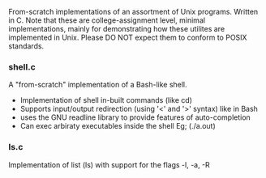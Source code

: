 From-scratch implementations of an assortment of Unix programs. Written in C. Note that these are college-assignment level, minimal implementations, mainly for demonstrating how these utilites are implemented in Unix. Please DO NOT expect them to conform to POSIX standards.

### shell.c

A "from-scratch" implementation of a Bash-like shell. 
- Implementation of shell in-built commands (like cd)
- Supports input/output redirection (using '<' and '>' syntax) like in Bash
- uses the GNU readline library to provide features of auto-completion
- Can exec arbiraty executables inside the shell Eg; (./a.out)

### ls.c

Implementation of list (ls) with support for the flags -l, -a, -R
